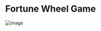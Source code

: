 # Fortune Wheel Game

![image](https://github.com/Sandun-Induranga/Fortune-Wheel-Game/assets/88975401/3cde1b62-78d6-4442-9746-c0ef15dff75c)
